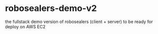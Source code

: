 # robosealers-demo-v2
the fullstack demo version of robosealers (client + server) to be ready for deploy on AWS EC2

